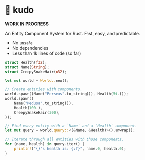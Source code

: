# :clap: kudo

**WORK IN PROGRESS**

An Entity Component System for Rust. Fast, easy, and predictable.

* No `unsafe`
* No dependencies
* Less than 1k lines of code (so far)

```rust
struct Health(f32);
struct Name(String);
struct CreepySnakeHair(u32);

let mut world = World::new();

// Create entities with components.
world.spawn((Name("Perseus".to_string()), Health(50.)));
world.spawn((
    Name("Medusa".to_string()),
    Health(100.),
    CreepySnakeHair(300),
));

// Find every entity with a `Name` and a `Health` component.
let mut query = world.query::<(&Name, &Health)>().unwrap();

// Iterate through all entities with those components.
for (name, health) in query.iter() {
    println!("{}'s health is: {:?}", name.0, health.0);
}
```
